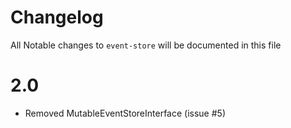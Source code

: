 # Changelog

All Notable changes to `event-store` will be documented in this file

# 2.0

* Removed MutableEventStoreInterface (issue #5)
